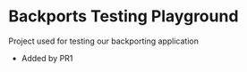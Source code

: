# Backports Testing Playground

Project used for testing our backporting application

 * Added by PR1

